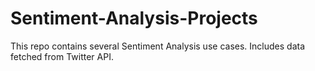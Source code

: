# Sentiment-Analysis-Projects
This repo contains several Sentiment Analysis use cases. Includes data fetched from Twitter API.
